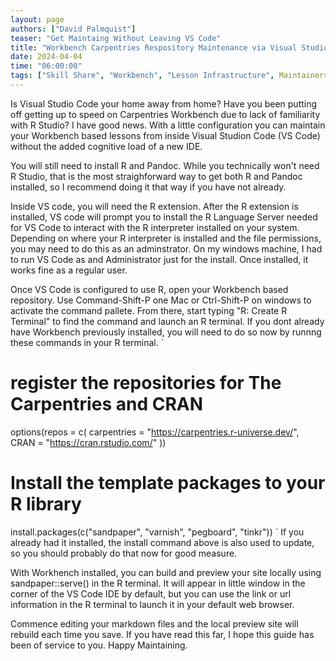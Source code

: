 ```yaml
---
layout: page
authors: ["David Palmquist"]
teaser: "Get Maintaing Without Leaving VS Code"
title: "Workbench Carpentries Respository Maintenance via Visual Studio Code"
date: 2024-04-04
time: "06:00:00"
tags: ["Skill Share", "Workbench", "Lesson Infrastructure", Maintainers]
---
```


Is Visual Studio Code your home away from home?  Have you been putting off getting up to speed on Carpentries Workbench due to lack of familiarity with R Studio?  I have good news. With a little configuration you can maintain your Workbench based lessons from inside Visual Studion Code (VS Code) without the added cognitive load of a new IDE.

You will still need to install R and Pandoc.  While you technically won't need R Studio, that is the most straighforward way to get both R and Pandoc installed, so I recommend doing it that way if you have not already.

Inside VS code, you will need the R extension.  After the R extension is installed, VS code will prompt you to install the R Language Server needed for VS Code to interact with the R interpreter installed on your system.  Depending on where your R interpreter is installed and the file permissions, you may need to do this as an adminstrator.  On my windows machine, I had to run VS Code as and Administrator just for the install.  Once installed, it works fine as a regular user.

Once VS Code is configured to use R, open your Workbench based repository.  Use Command-Shift-P one Mac or Ctrl-Shift-P on windows to activate the command pallete.  From there, start typing "R: Create R Terminal" to find the command and launch an R terminal.  If you dont already have Workbench previously installed, you will need to do so now by runnng these commands in your R terminal. 
`
# register the repositories for The Carpentries and CRAN
options(repos = c(
  carpentries = "https://carpentries.r-universe.dev/",
  CRAN = "https://cran.rstudio.com/"
))

# Install the template packages to your R library
install.packages(c("sandpaper", "varnish", "pegboard", "tinkr"))
`
If you already had it installed, the install command above is also used to update, so you should probably do that now for good measure.

With Workhench installed, you can build and preview your site locally using sandpaper::serve() in the R terminal. It will appear in little window in the corner of the VS Code IDE by default, but you can use the link or url information in the R terminal to launch it in your default web browser.

Commence editing your markdown files and the local preview site will rebuild each time you save.  If you have read this far, I hope this guide has been of service to you. Happy Maintaining.
